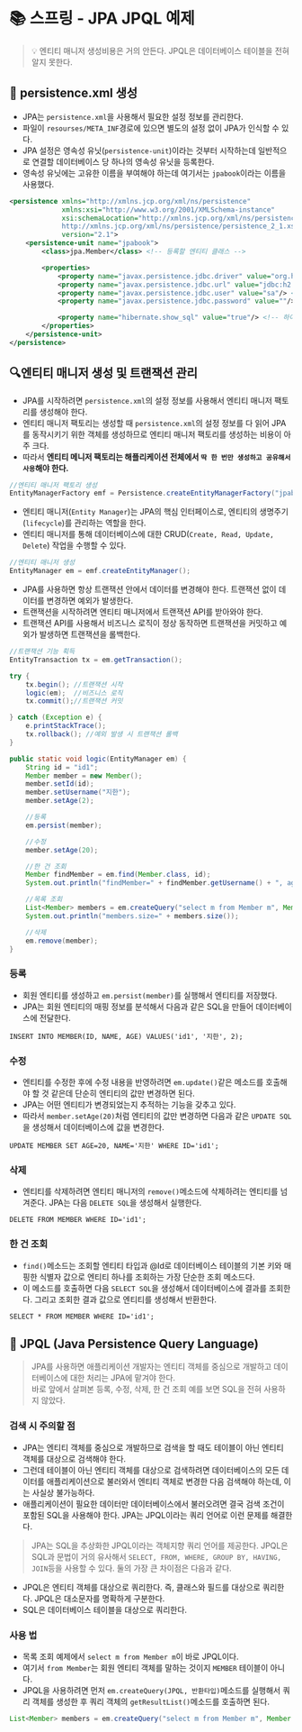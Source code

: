 # 📚 스프링 - JPA JPQL 예제

> 💡 엔티티 매니저 생성비용은 거의 안든다. JPQL은 데이터베이스 테이블을 전혀 알지 못한다.

## 🔑 persistence.xml 생성 

* JPA는 `persistence.xml`을 사용해서 필요한 설정 정보를 관리한다.
* 파일이 `resourses/META_INF`경로에 있으면 별도의 설정 없이 JPA가 인식할 수 있다.
* JPA 설정은 영속성 유닛(`persistence-unit`)이라는 것부터 시작하는데 일반적으로 연결할 데이터베이스 당 하나의 영속성 유닛을 등록한다.
* 영속성 유닛에는 고유한 이름을 부여해야 하는데 여기서는 `jpabook`이라는 이름을 사용했다.
```xml
<persistence xmlns="http://xmlns.jcp.org/xml/ns/persistence"
             xmlns:xsi="http://www.w3.org/2001/XMLSchema-instance"
             xsi:schemaLocation="http://xmlns.jcp.org/xml/ns/persistence
             http://xmlns.jcp.org/xml/ns/persistence/persistence_2_1.xsd"
             version="2.1">
    <persistence-unit name="jpabook">
        <class>jpa.Member</class> <!-- 등록할 엔티티 클래스 -->

        <properties>
            <property name="javax.persistence.jdbc.driver" value="org.h2.Driver"/> <!-- JDBC 드라이버 -->
            <property name="javax.persistence.jdbc.url" value="jdbc:h2:mem:~/JpaApplication"/> <!-- DB 접속 URL -->
            <property name="javax.persistence.jdbc.user" value="sa"/> <!-- DB 접속 아이디 -->
            <property name="javax.persistence.jdbc.password" value=""/> <!-- DB 접속 비밀번호 -->

            <property name="hibernate.show_sql" value="true"/> <!-- 하이버네이트가 실행한 SQL을 출력 -->
        </properties>
    </persistence-unit>
</persistence>
```

## 🔍엔티티 매니저 생성 및 트랜잭션 관리

* JPA를 시작하려면 `persistence.xml`의 설정 정보를 사용해서 엔티티 매니저 팩토리를 생성해야 한다.
* 엔티티 매니저 팩토리는 생성할 때 `persistence.xml`의 설정 정보를 다 읽어 JPA를 동작시키기 위한 객체를 생성하므로 엔티티 매니저 팩토리를 생성하는 비용이 아주 크다.
* 따라서 **엔티티 메니저 팩토리는 해플리케이션 전체에서 `딱 한 번만 생성하고 공유해서 사용`해야 한다.**

```java
//엔티티 매니저 팩토리 생성
EntityManagerFactory emf = Persistence.createEntityManagerFactory("jpabook");
```

* 엔티티 매니저(`Entity Manager`)는 JPA의 핵심 인터페이스로, 엔티티의 생명주기(`lifecycle`)를 관리하는 역할을 한다.
* 엔티티 매니저를 통해 데이터베이스에 대한 CRUD(`Create, Read, Update, Delete`) 작업을 수행할 수 있다.
```java
//엔티티 매니저 생성
EntityManager em = emf.createEntityManager();
```

* JPA를 사용하면 항상 트랜잭션 안에서 데이터를 변경해야 한다. 트랜잭션 없이 데이터를 변경하면 예외가 발생한다.
* 트랜잭션을 시작하려면 엔티티 매니저에서 트랜잭션 API를 받아와야 한다.
* 트랜잭션 API를 사용해서 비즈니스 로직이 정상 동작하면 트랜잭션을 커밋하고 예외가 발생하면 트랜잭션을 롤백한다.
```java
//트랜잭션 기능 획득
EntityTransaction tx = em.getTransaction();

try {
    tx.begin(); //트랜잭션 시작
    logic(em);  //비즈니스 로직
    tx.commit();//트랜잭션 커밋

} catch (Exception e) {
    e.printStackTrace();
    tx.rollback(); //예외 발생 시 트랜잭션 롤백
}

public static void logic(EntityManager em) {
    String id = "id1";
    Member member = new Member();
    member.setId(id);
    member.setUsername("지한");
    member.setAge(2);

    //등록
    em.persist(member);

    //수정
    member.setAge(20);

    //한 건 조회
    Member findMember = em.find(Member.class, id);
    System.out.println("findMember=" + findMember.getUsername() + ", age=" + findMember.getAge());

    //목록 조회
    List<Member> members = em.createQuery("select m from Member m", Member.class).getResultList();
    System.out.println("members.size=" + members.size());

    //삭제
    em.remove(member);
}
```

### 등록
* 회원 엔티티를 생성하고 `em.persist(member)`를 실행해서 엔티티를 저장했다.
* JPA는 회원 엔티티의 매핑 정보를 분석해서 다음과 같은 SQL을 만들어 데이터베이스에 전달한다.
```oracle
INSERT INTO MEMBER(ID, NAME, AGE) VALUES('id1', '지한', 2);
```

### 수정 
* 엔티티를 수정한 후에 수정 내용을 반영하려면 `em.update()`같은 메소드를 호출해야 할 것 같은데 단순히 엔티티의 값만 변경하면 된다.
* JPA는 어떤 엔티티가 변경되었는지 추적하는 기능을 갖추고 있다. 
* 따라서 `member.setAge(20)`처럼 엔티티의 값만 변경하면 다음과 같은 `UPDATE SQL`을 생성해서 데이터베이스에 값을 변경한다.
```oracle
UPDATE MEMBER SET AGE=20, NAME='지한' WHERE ID='id1';
```

### 삭제 
* 엔티티를 삭제하려면 엔티티 매니저의 `remove()`메소드에 삭제하려는 엔티티를 넘겨준다. JPA는 다음 `DELETE SQL`을 생성해서 실행한다.
```oracle
DELETE FROM MEMBER WHERE ID='id1';
```

### 한 건 조회
* `find()`메소드는 조회할 엔티티 타입과 @Id로 데이터베이스 테이블의 기본 키와 매핑한 식별자 값으로 엔티티 하나를 조회하는 가장 단순한 조회 메소드다.
* 이 메소드를 호출하면 다음 `SELECT SQL`을 생성해서 데이터베이스에 결과를 조회한다. 그리고 조회한 결과 값으로 엔티티를 생성해서 반환한다.
```oracle
SELECT * FROM MEMBER WHERE ID='id1';
```

## 📘 JPQL (Java Persistence Query Language)
> JPA를 사용하면 애플리케이션 개발자는 엔티티 객체를 중심으로 개발하고 데이터베이스에 대한 처리는 JPA에 맡겨야 한다. <br>
> 바로 앞에서 살펴본 등록, 수정, 삭제, 한 건 조회 예를 보면 SQL을 전혀 사용하지 않았다.

### 검색 시 주의할 점

* JPA는 엔티티 객체를 중심으로 개발하므로 검색을 할 때도 테이블이 아닌 엔티티 객체를 대상으로 검색해야 한다.
* 그런데 테이블이 아닌 엔티티 객체를 대상으로 검색하려면 데이터베이스의 모든 데이터를 애플리케이션으로 불러와서 엔티티 객체로 변경한 다음 검색해야 하는데, 이는 사실상 불가능하다.
* 애플리케이션이 필요한 데이터만 데이터베이스에서 불러오려면 결국 검색 조건이 포함된 SQL을 사용해야 한다. JPA는 JPQL이라는 쿼리 언어로 이런 문제를 해결한다.

> JPA는 SQL을 추상화한 JPQL이라는 객체지향 쿼리 언어를 제공한다. JPQL은 SQL과 문법이 거의 유사해서 `SELECT, FROM, WHERE, GROUP BY, HAVING, JOIN`등을 사용할 수 있다. 둘의 가장 큰 차이점은 다음과 같다.
* JPQL은 엔티티 객체를 대상으로 쿼리한다. 즉, 클래스와 필드를 대상으로 쿼리한다. JPQL은 대소문자를 명확하게 구분한다.
* SQL은 데이터베이스 테이블을 대상으로 쿼리한다.

### 사용 법
* 목록 조회 예제에서 `select m from Member m`이 바로 JPQL이다. 
* 여기서 `from Member`는 회원 엔티티 객체를 말하는 것이지 `MEMBER` 테이블이 아니다.
* JPQL을 사용하려면 먼저 `em.createQuery(JPQL, 반환타입)`메소드를 실행해서 쿼리 객체를 생성한 후 쿼리 객체의 `getResultList()`메소드를 호출하면 된다.

```java
List<Member> members = em.createQuery("select m from Member m", Member.class).getResultList();
```


